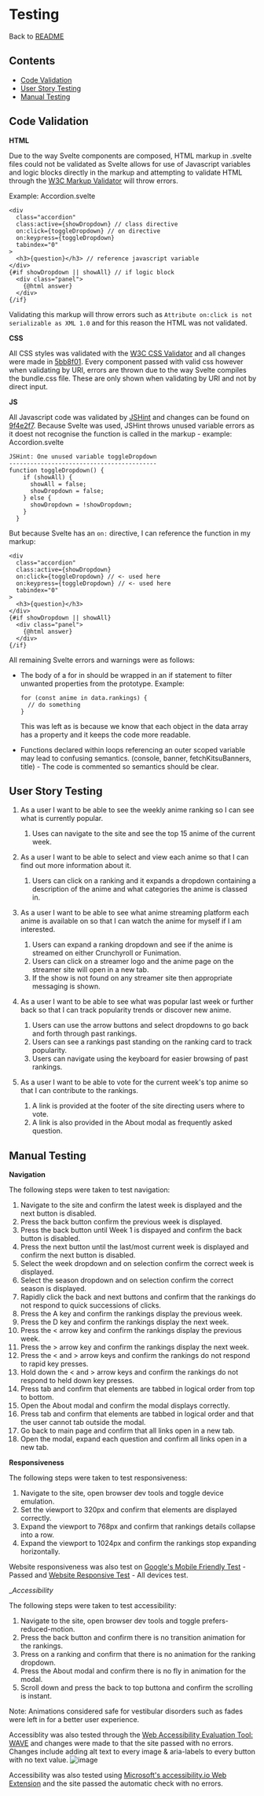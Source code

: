 # Testing

Back to [README](../README.md)

## Contents

- [Code Validation](#code-validation)
- [User Story Testing](#user-story-testing)
- [Manual Testing](#manual-testing)

## Code Validation

**HTML**

Due to the way Svelte components are composed, HTML markup in .svelte files could not be validated as Svelte allows for use of Javascript variables and logic blocks directly in the markup and attempting to validate HTML through the [W3C Markup Validator](https://validator.w3.org/) will throw errors.

Example: Accordion.svelte

```
<div
  class="accordion"
  class:active={showDropdown} // class directive
  on:click={toggleDropdown} // on directive
  on:keypress={toggleDropdown}
  tabindex="0"
>
  <h3>{question}</h3> // reference javascript variable
</div>
{#if showDropdown || showAll} // if logic block
  <div class="panel">
    {@html answer}
  </div>
{/if}
```

Validating this markup will throw errors such as `Attribute on:click is not serializable as XML 1.0` and for this reason the HTML was not validated.

**CSS**

All CSS styles was validated with the [W3C CSS Validator](https://jigsaw.w3.org/css-validator/) and all changes were made in [5bb8f01](https://github.com/arlandfran/anime-corner-rankings/commit/5bb8f019cbc817949c61a1a5dd1dae6fc32a6c33). Every component passed with valid css however when validating by URI, errors are thrown due to the way Svelte compiles the bundle.css file. These are only shown when validating by URI and not by direct input.

**JS**

All Javascript code was validated by [JSHint](https://jshint.com/) and changes can be found on [9f4e2f7](https://github.com/arlandfran/anime-corner-rankings/commit/9f4e2f7a7c175ecd61ad5309a368b6a2006c6344). Because Svelte was used, JSHint throws unused variable errors as it doest not recognise the function is called in the markup - example: Accordion.svelte

```
JSHint: One unused variable toggleDropdown
------------------------------------------
function toggleDropdown() {
    if (showAll) {
      showAll = false;
      showDropdown = false;
    } else {
      showDropdown = !showDropdown;
    }
  }
```

But because Svelte has an `on:` directive, I can reference the function in my markup:

```
<div
  class="accordion"
  class:active={showDropdown}
  on:click={toggleDropdown} // <- used here
  on:keypress={toggleDropdown} // <- used here
  tabindex="0"
>
  <h3>{question}</h3>
</div>
{#if showDropdown || showAll}
  <div class="panel">
    {@html answer}
  </div>
{/if}
```

All remaining Svelte errors and warnings were as follows:

- The body of a for in should be wrapped in an if statement to filter unwanted properties from the prototype.
  Example:

  ```
  for (const anime in data.rankings) {
    // do something
  }
  ```

  This was left as is because we know that each object in the data array has a property and it keeps the code more readable.

- Functions declared within loops referencing an outer scoped variable may lead to confusing semantics. (console, banner, fetchKitsuBanners, title) - The code is commented so semantics should be clear.

## User Story Testing

1. As a user I want to be able to see the weekly anime ranking so I can see what is currently popular.

    1. Uses can navigate to the site and see the top 15 anime of the current week.

2. As a user I want to be able to select and view each anime so that I can find out more information about it.

    1. Users can click on a ranking and it expands a dropdown containing a description of the anime and what categories the anime is classed in.

3. As a user I want to be able to see what anime streaming platform each anime is available on so that I can watch the anime for myself if I am interested.

    1. Users can expand a ranking dropdown and see if the anime is streamed on either Crunchyroll or Funimation.
    2. Users can click on a streamer logo and the anime page on the streamer site will open in a new tab.
    3. If the show is not found on any streamer site then appropriate messaging is shown.

4. As a user I want to be able to see what was popular last week or further back so that I can track popularity trends or discover new anime.

    1. Users can use the arrow buttons and select dropdowns to go back and forth through past rankings.
    2. Users can see a rankings past standing on the ranking card to track popularity.
    3. Users can navigate using the keyboard for easier browsing of past rankings.

5. As a user I want to be able to vote for the current week's top anime so that I can contribute to the rankings.

    1. A link is provided at the footer of the site directing users where to vote. 
    2. A link is also provided in the About modal as frequently asked question.

## Manual Testing

__Navigation__ 

The following steps were taken to test navigation:

1. Navigate to the site and confirm the latest week is displayed and the next button is disabled.
2. Press the back button confirm the previous week is displayed.
3. Press the back button until Week 1 is dispayed and confirm the back button is disabled.
4. Press the next button until the last/most current week is displayed and confirm the next button is disabled.
5. Select the week dropdown and on selection confirm the correct week is displayed.
6. Select the season dropdown and on selection confirm the correct season is displayed.
7. Rapidly click the back and next buttons and confirm that the rankings do not respond to quick successions of clicks.
8. Press the A key and confirm the rankings display the previous week.
9. Press the D key and confirm the rankings display the next week.
10. Press the < arrow key and confirm the rankings display the previous week.
11. Press the > arrow key and confirm the rankings display the next week.
12. Press the < and > arrow keys and confirm the rankings do not respond to rapid key presses.
13. Hold down the < and > arrow keys and confirm the rankings do not respond to held down key presses.
14. Press tab and confirm that elements are tabbed in logical order from top to bottom.
15. Open the About modal and confirm the modal displays correctly.
16. Press tab and confirm that elements are tabbed in logical order and that the user cannot tab outside the modal.
17. Go back to main page and confirm that all links open in a new tab.
18. Open the modal, expand each question and confirm all links open in a new tab.

__Responsiveness__

The following steps were taken to test responsiveness:

1. Navigate to the site, open browser dev tools and toggle device emulation.
2. Set the viewport to 320px and confirm that elements are displayed correctly.
3. Expand the viewport to 768px and confirm that rankings details collapse into a row.
4. Expand the viewport to 1024px and confirm the rankings stop expanding horizontally.

Website responsiveness was also test on [Google's Mobile Friendly Test](https://search.google.com/test/mobile-friendly) - Passed and [Website Responsive Test](https://websiteresponsivetest.com/) - All devices test.

__Accessibility_

The following steps were taken to test accessibility:

1. Navigate to the site, open browser dev tools and toggle prefers-reduced-motion.
2. Press the back button and confirm there is no transition animation for the rankings.
3. Press on a ranking and confirm that there is no animation for the ranking dropdown.
4. Press the About modal and confirm there is no fly in animation for the modal.
5. Scroll down and press the back to top buttona and confirm the scrolling is instant.

Note: Animations considered safe for vestibular disorders such as fades were left in for a better user experience.

Accessiblity was also tested through the [Web Accessibility Evaluation Tool: WAVE](https://wave.webaim.org/) and changes were made to that the site passed with no errors. Changes include adding alt text to every image & aria-labels to every button with no text value.
![image](https://user-images.githubusercontent.com/47261277/130350903-16b1efe0-395c-4ec5-82a2-2e4007f1f4ce.png)

Accessibility was also tested using [Microsoft's accessibility.io Web Extension](https://accessibilityinsights.io/en/) and the site passed the automatic check with no errors. 
